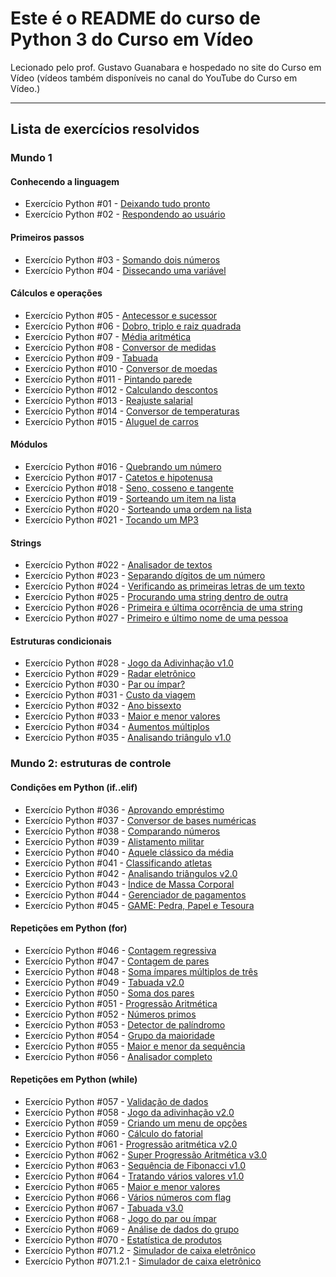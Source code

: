 
# Este é o README do curso de Python 3 do Curso em Vídeo

Lecionado pelo prof. Gustavo Guanabara e hospedado no site do Curso em Vídeo (vídeos também disponíveis no canal do YouTube do Curso em Vídeo.)

---

## Lista de exercícios resolvidos

### Mundo 1

#### Conhecendo a linguagem

- Exercício Python #01 - [Deixando tudo pronto](https://github.com/lucas23455/Python/blob/main/Mundo%201/002.py)
- Exercício Python #02 - [Respondendo ao usuário](https://github.com/lucas23455/Python/blob/main/Mundo%201/003.py)

#### Primeiros passos

- Exercício Python #03 - [Somando dois números](https://github.com/lucas23455/Python/blob/main/Mundo%201/003.py)
- Exercício Python #04 - [Dissecando uma variável](https://github.com/lucas23455/Python/blob/main/Mundo%201/004.py)

#### Cálculos e operações

- Exercício Python #05 - [Antecessor e sucessor](https://github.com/lucas23455/Python/blob/main/Mundo%201/005.py)
- Exercício Python #06 - [Dobro, triplo e raiz quadrada](https://github.com/lucas23455/Python/blob/main/Mundo%201/006.py)
- Exercício Python #07 - [Média aritmética](https://github.com/lucas23455/Python/blob/main/Mundo%201/007.py)
- Exercício Python #08 - [Conversor de medidas](https://github.com/lucas23455/Python/blob/main/Mundo%201/008.py)
- Exercício Python #09 - [Tabuada](https://github.com/lucas23455/Python/blob/main/Mundo%201/009.py)
- Exercício Python #010 - [Conversor de moedas](https://github.com/lucas23455/Python/blob/main/Mundo%201/010.py)
- Exercício Python #011 - [Pintando parede](https://github.com/lucas23455/Python/blob/main/Mundo%201/011.py)
- Exercício Python #012 - [Calculando descontos](https://github.com/lucas23455/Python/blob/main/Mundo%201/012.py)
- Exercício Python #013 - [Reajuste salarial](https://github.com/lucas23455/Python/blob/main/Mundo%201/013.py)
- Exercício Python #014 - [Conversor de temperaturas](https://github.com/lucas23455/Python/blob/main/Mundo%201/014.py)
- Exercício Python #015 - [Aluguel de carros](https://github.com/lucas23455/Python/blob/main/Mundo%201/015.py)

#### Módulos

- Exercício Python #016 - [Quebrando um número](https://github.com/lucas23455/Python/blob/main/Mundo%201/016.py)
- Exercício Python #017 - [Catetos e hipotenusa](https://github.com/lucas23455/Python/blob/main/Mundo%201/017.py)
- Exercício Python #018 - [Seno, cosseno e tangente](https://github.com/lucas23455/Python/blob/main/Mundo%201/018.py)
- Exercício Python #019 - [Sorteando um item na lista](https://github.com/lucas23455/Python/blob/main/Mundo%201/019.py)
- Exercício Python #020 - [Sorteando uma ordem na lista](https://github.com/lucas23455/Python/blob/main/Mundo%201/020.py)
- Exercício Python #021 - [Tocando um MP3](https://github.com/lucas23455/Python/blob/main/Mundo%201/021.py)

#### Strings

- Exercício Python #022 - [Analisador de textos](https://github.com/lucas23455/Python/blob/main/Mundo%201/022.py)
- Exercício Python #023 - [Separando dígitos de um número](https://github.com/lucas23455/Python/blob/main/Mundo%201/023.py)
- Exercício Python #024 - [Verificando as primeiras letras de um texto](https://github.com/lucas23455/Python/blob/main/Mundo%201/024.py)
- Exercício Python #025 - [Procurando uma string dentro de outra](https://github.com/lucas23455/Python/blob/main/Mundo%201/025.py)
- Exercício Python #026 - [Primeira e última ocorrência de uma string](https://github.com/lucas23455/Python/blob/main/Mundo%201/026.py)
- Exercício Python #027 - [Primeiro e último nome de uma pessoa](https://github.com/lucas23455/Python/blob/main/Mundo%201/027.py)

#### Estruturas condicionais

- Exercício Python #028 - [Jogo da Adivinhação v1.0](https://github.com/lucas23455/Python/blob/main/Mundo%201/028.py)
- Exercício Python #029 - [Radar eletrônico](https://github.com/lucas23455/Python/blob/main/Mundo%201/029.py)
- Exercício Python #030 - [Par ou ímpar?](https://github.com/lucas23455/Python/blob/main/Mundo%201/030.py)
- Exercício Python #031 - [Custo da viagem](https://github.com/lucas23455/Python/blob/main/Mundo%201/031.py)
- Exercício Python #032 - [Ano bissexto](https://github.com/lucas23455/Python/blob/main/Mundo%201/032.py)
- Exercício Python #033 - [Maior e menor valores](https://github.com/lucas23455/Python/blob/main/Mundo%201/033.py)
- Exercício Python #034 - [Aumentos múltiplos](https://github.com/lucas23455/Python/blob/main/Mundo%201/034.py)
- Exercício Python #035 - [Analisando triângulo v1.0](https://github.com/lucas23455/Python/blob/main/Mundo%201/035.py)

### Mundo 2: estruturas de controle

#### Condições em Python (if..elif)

- Exercício Python #036 - [Aprovando empréstimo](https://github.com/lucas23455/Python/blob/main/Mundo%202/036.py)
- Exercício Python #037 - [Conversor de bases numéricas](https://github.com/lucas23455/Python/blob/main/Mundo%201/037.py)
- Exercício Python #038 - [Comparando números](https://github.com/lucas23455/Python/blob/main/Mundo%201/038.py)
- Exercício Python #039 - [Alistamento militar](https://github.com/lucas23455/Python/blob/main/Mundo%201/039.py)
- Exercício Python #040 - [Aquele clássico da média](https://github.com/lucas23455/Python/blob/main/Mundo%201/040.py)
- Exercício Python #041 - [Classificando atletas](https://github.com/lucas23455/Python/blob/main/Mundo%201/041.py)
- Exercício Python #042 - [Analisando triângulos v2.0](https://github.com/lucas23455/Python/blob/main/Mundo%201/042.py)
- Exercício Python #043 - [Índice de Massa Corporal](https://github.com/lucas23455/Python/blob/main/Mundo%201/043.py)
- Exercício Python #044 - [Gerenciador de pagamentos](https://github.com/lucas23455/Python/blob/main/Mundo%201/044.py)
- Exercício Python #045 - [GAME: Pedra, Papel e Tesoura](https://github.com/lucas23455/Python/blob/main/Mundo%201/045.py)

#### Repetições em Python (for)

- Exercício Python #046 - [Contagem regressiva](https://github.com/lucas23455/Python/blob/main/Mundo%201/046.py)
- Exercício Python #047 - [Contagem de pares](https://github.com/lucas23455/Python/blob/main/Mundo%201/047.py)
- Exercício Python #048 - [Soma ímpares múltiplos de três](https://github.com/lucas23455/Python/blob/main/Mundo%201/048.py)
- Exercício Python #049 - [Tabuada v2.0](https://github.com/lucas23455/Python/blob/main/Mundo%201/049.py)
- Exercício Python #050 - [Soma dos pares](https://github.com/lucas23455/Python/blob/main/Mundo%201/050.py)
- Exercício Python #051 - [Progressão Aritmética](https://github.com/lucas23455/Python/blob/main/Mundo%201/051.py)
- Exercício Python #052 - [Números primos](https://github.com/lucas23455/Python/blob/main/Mundo%201/052.py)
- Exercício Python #053 - [Detector de palíndromo](https://github.com/lucas23455/Python/blob/main/Mundo%201/053.py)
- Exercício Python #054 - [Grupo da maioridade](https://github.com/lucas23455/Python/blob/main/Mundo%201/054.py)
- Exercício Python #055 - [Maior e menor da sequência](https://github.com/lucas23455/Python/blob/main/Mundo%201/055.py)
- Exercício Python #056 - [Analisador completo](https://github.com/lucas23455/Python/blob/main/Mundo%201/056.py)

#### Repetições em Python (while)

- Exercício Python #057 - [Validação de dados](https://github.com/lucas23455/Python/blob/main/Mundo%201/057.py)
- Exercício Python #058 - [Jogo da adivinhação v2.0](https://github.com/lucas23455/Python/blob/main/Mundo%201/058.py)
- Exercício Python #059 - [Criando um menu de opções](https://github.com/lucas23455/Python/blob/main/Mundo%201/059.py)
- Exercício Python #060 - [Cálculo do fatorial](https://github.com/lucas23455/Python/blob/main/Mundo%201/060.py)
- Exercício Python #061 - [Progressão aritmética v2.0](https://github.com/lucas23455/Python/blob/main/Mundo%201/061.py)
- Exercício Python #062 - [Super Progressão Aritmética v3.0](https://github.com/lucas23455/Python/blob/main/Mundo%201/062.py)
- Exercício Python #063 - [Sequência de Fibonacci v1.0](https://github.com/lucas23455/Python/blob/main/Mundo%201/063.py)
- Exercício Python #064 - [Tratando vários valores v1.0](https://github.com/lucas23455/Python/blob/main/Mundo%201/064.py)
- Exercício Python #065 - [Maior e menor valores](https://github.com/lucas23455/Python/blob/main/Mundo%201/065.py)
- Exercício Python #066 - [Vários números com flag](https://github.com/lucas23455/Python/blob/main/Mundo%201/066.py)
- Exercício Python #067 - [Tabuada v3.0](https://github.com/lucas23455/Python/blob/main/Mundo%201/067.py)
- Exercício Python #068 - [Jogo do par ou ímpar](https://github.com/lucas23455/Python/blob/main/Mundo%201/068.py)
- Exercício Python #069 - [Análise de dados do grupo](https://github.com/lucas23455/Python/blob/main/Mundo%201/069.py)
- Exercício Python #070 - [Estatística de produtos](https://github.com/lucas23455/Python/blob/main/Mundo%201/070.py)
- Exercício Python #071.2 - [Simulador de caixa eletrônico](https://github.com/lucas23455/Python/blob/main/Mundo%201/071.py)
- Exercício Python #071.2.1 - [Simulador de caixa eletrônico](https://github.com/lucas23455/Python/blob/main/Mundo%201/072.py)

